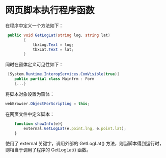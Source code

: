 # 网页脚本执行程序函数

在程序中定义一个方法如下：

``` csharp
 public void GetLogLat(string log, string lat)
        {
            tbxLog.Text = log;
            tbxLat.Text = lat;
        }
```

同时在窗体定义可见性如下：

``` csharp
 [System.Runtime.InteropServices.ComVisible(true)]
    public partial class Mainfrm : Form
    {...}
```

将脚本对象设置为窗体：

``` csharp
webBrowser.ObjectForScripting = this;
```



在网页文件中定义脚本：

``` javascript
	function showInfo(e){
		external.GetLogLat(e.point.lng, e.point.lat);
	}
```

使用了 external 关键字，调用外部的 GetLogLat() 方法，则当脚本得到运行时，则相当于调用了程序的 GetLogLat() 函数。